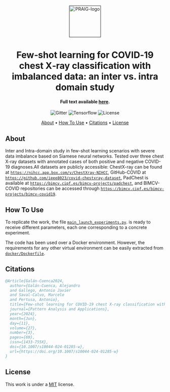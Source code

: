 <p align="center">
  <a href=""><img src="https://i.imgur.com/Iu7CvC1.png" alt="PRAIG-logo" width="100"></a>
</p>

<h1 align="center">Few‑shot learning for COVID‑19 chest X‑ray classification with imbalanced data: an inter vs. intra domain study</h1>

<h4 align="center">Full text available <a href="https://doi.org/10.1007/s10044-024-01285-w" target="_blank">here</a>.</h4>

<p align="center">
  <img src="https://img.shields.io/badge/python-3.9.0-orange" alt="Gitter">
  <img src="https://img.shields.io/badge/Tensorflow-%FFFFFF.svg?style=flat&logo=Tensorflow&logoColor=orange&color=white" alt="Tensorflow">
  <img src="https://img.shields.io/static/v1?label=License&message=MIT&color=blue" alt="License">
</p>


<p align="center">
  <a href="#about">About</a> •
  <a href="#how-to-use">How To Use</a> •
  <a href="#citations">Citations</a> •
  <a href="#license">License</a>
</p>


## About

Inter and Intra-domain study in few-shot learning scenarios with severe data imbalance based on Siamese neural networks. Tested over three chest X-ray datasets with annotated cases of both positive and negative COVID-19 diagnoses.All datasets are publicly accessible: ChestX-ray can be found at [`https://nihcc.app.box.com/v/ChestXray-NIHCC`](https://nihcc.app.box.com/v/ChestXray-NIHCC), GitHub-COVID at [`https://github.com/ieee8023/covid-chestxray-dataset`](https://github.com/ieee8023/covid-chestxray-dataset), PadChest is available at [`https://bimcv.cipf.es/bimcv-projects/padchest`](https://bimcv.cipf.es/bimcv-projects/padchest), and BIMCV-COVID repositories can be accessed through [`https://bimcv.cipf.es/bimcv-projects/bimcv-covid19`](https://bimcv.cipf.es/bimcv-projects/bimcv-covid19).


## How To Use

To replicate the work, the file [`main_launch_experiments.py`](main_launch_experiments.py). is ready to receive different parameters, each one corresponding to a concrete experiment.

The code has been used over a Docker environment. However, the requirements for any other virtual environment can be easily extracted from [`docker/Dockerfile`](docker/Dockerfile).


## Citations

```bibtex
﻿@Article{Galán-Cuenca2024,
  author={Galán-Cuenca, Alejandro
  and Gallego, Antonio Javier
  and Saval-Calvo, Marcelo
  and Pertusa, Antonio},
  title={Few-shot learning for COVID-19 chest X-ray classification with imbalanced data: an inter vs. intra domain study},
  journal={Pattern Analysis and Applications},
  year={2024},
  month={Jun},
  day={11},
  volume={27},
  number={3},
  pages={69},
  issn={1433-755X},
  doi={10.1007/s10044-024-01285-w},
  url={https://doi.org/10.1007/s10044-024-01285-w}
}


```

## License
This work is under a [MIT](LICENSE) license.
